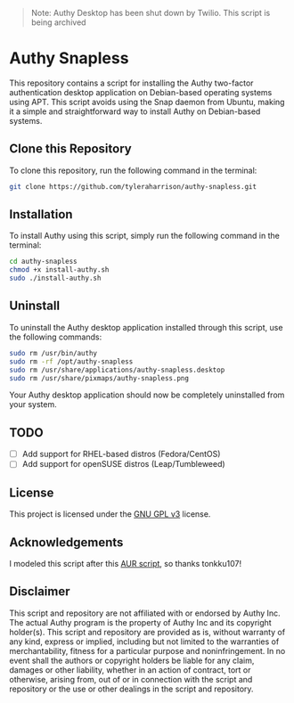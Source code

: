 > Note: Authy Desktop has been shut down by Twilio. This script is being archived

# Authy Snapless

This repository contains a script for installing the Authy two-factor authentication desktop application on Debian-based operating systems using APT. This script avoids using the Snap daemon from Ubuntu, making it a simple and straightforward way to install Authy on Debian-based systems.

## Clone this Repository

To clone this repository, run the following command in the terminal:

```bash
git clone https://github.com/tyleraharrison/authy-snapless.git
```

## Installation

To install Authy using this script, simply run the following command in the terminal:

```bash
cd authy-snapless
chmod +x install-authy.sh
sudo ./install-authy.sh
```

## Uninstall

To uninstall the Authy desktop application installed through this script, use the following commands:

```bash
sudo rm /usr/bin/authy
sudo rm -rf /opt/authy-snapless
sudo rm /usr/share/applications/authy-snapless.desktop
sudo rm /usr/share/pixmaps/authy-snapless.png
```

Your Authy desktop application should now be completely uninstalled from your system.

## TODO

- [ ] Add support for RHEL-based distros (Fedora/CentOS)
- [ ] Add support for openSUSE distros (Leap/Tumbleweed)

## License

This project is licensed under the [GNU GPL v3](https://www.gnu.org/licenses/gpl-faq.en.html) license.

## Acknowledgements

I modeled this script after this [AUR script](https://aur.archlinux.org/packages/authy), so thanks tonkku107!

## Disclaimer

This script and repository are not affiliated with or endorsed by Authy Inc. The actual Authy program is the property of Authy Inc and its copyright holder(s). This script and repository are provided as is, without warranty of any kind, express or implied, including but not limited to the warranties of merchantability, fitness for a particular purpose and noninfringement. In no event shall the authors or copyright holders be liable for any claim, damages or other liability, whether in an action of contract, tort or otherwise, arising from, out of or in connection with the script and repository or the use or other dealings in the script and repository.
